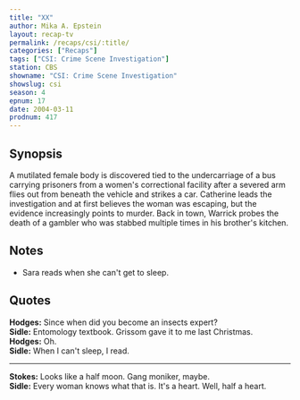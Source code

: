 ```yaml
---
title: "XX"
author: Mika A. Epstein
layout: recap-tv
permalink: /recaps/csi/:title/
categories: ["Recaps"]
tags: ["CSI: Crime Scene Investigation"]
station: CBS
showname: "CSI: Crime Scene Investigation"
showslug: csi
season: 4
epnum: 17
date: 2004-03-11
prodnum: 417  
---
```


## Synopsis

A mutilated female body is discovered tied to the undercarriage of a bus carrying prisoners from a women's correctional facility after a severed arm flies out from beneath the vehicle and strikes a car. Catherine leads the investigation and at first believes the woman was escaping, but the evidence increasingly points to murder. Back in town, Warrick probes the death of a gambler who was stabbed multiple times in his brother's kitchen.

## Notes

* Sara reads when she can't get to sleep.

## Quotes

**Hodges:** Since when did you become an insects expert?  
**Sidle:** Entomology textbook. Grissom gave it to me last Christmas.  
**Hodges:** Oh.  
**Sidle:** When I can't sleep, I read.  

- - -

**Stokes:** Looks like a half moon. Gang moniker, maybe.  
**Sidle:** Every woman knows what that is. It's a heart. Well, half a heart.